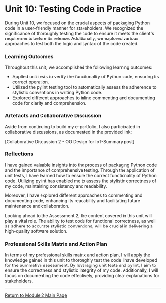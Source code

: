 # Unit 10: Testing Code in Practice

During Unit 10, we focused on the crucial aspects of packaging Python code in a user-friendly manner for stakeholders. We recognized the significance of thoroughly testing the code to ensure it meets the client's requirements before its release. Additionally, we explored various approaches to test both the logic and syntax of the code created.

### Learning Outcomes
Throughout this unit, we accomplished the following learning outcomes:
 - Applied unit tests to verify the functionality of Python code, ensuring its correct operation.
 - Utilized the pylint testing tool to automatically assess the adherence to stylistic conventions in writing Python code.
 - Explored different approaches to inline commenting and documenting code for clarity and comprehension.

### Artefacts and Collaborative Discussion
Aside from continuing to build my e-portfolio, I also participated in collaborative discussions, as documented in the provided link:

[Collaborative Discussion 2 - OO Design for IoT-Summary post]

### Reflections
I have gained valuable insights into the process of packaging Python code and the importance of comprehensive testing. Through the application of unit tests, I have learned how to ensure the correct functionality of Python code. Utilizing pylint has enabled me to assess the stylistic correctness of my code, maintaining consistency and readability.

Moreover, I have explored different approaches to commenting and documenting code, enhancing its readability and facilitating future maintenance and collaboration.

Looking ahead to the Assessment 2, the content covered in this unit will play a vital role. The ability to test code for functional correctness, as well as adhere to accurate stylistic conventions, will be crucial in delivering a high-quality software solution.

### Professional Skills Matrix and Action Plan
In terms of my professional skills matrix and action plan, I will apply the knowledge gained in this unit to thoroughly test the code I have developed for the summative assessment. By leveraging unit tests and pylint, I aim to ensure the correctness and stylistic integrity of my code. Additionally, I will focus on documenting the code effectively, providing clear explanations for stakeholders.

---

[Return to Module 2 Main Page](OOP.md)
